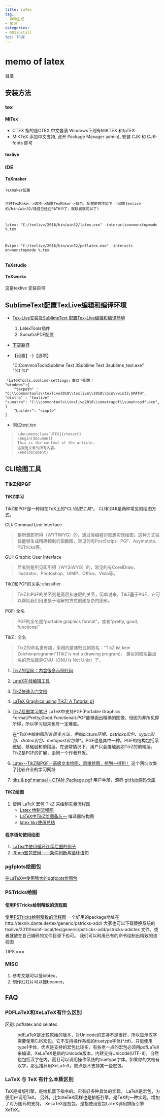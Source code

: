 ```yaml
---
title: LaTex
tag: 
- 自动生成
- 笔记
categories:
- 001install
toc: TRUE
---
```

<h1 id="memo-of-latex">memo of latex</h1>
<div class="contents">
<p>目录</p>
</div>
<div class="section-numbering">

</div>
<h2 id="安装方法">安装方法</h2>
<h3 id="tex">tex</h3>
<h4 id="mitex">MiTex</h4>
<ul>
<li>CTEX 指的是CTEX 中文套装 Windows下则有MiKTEX 和fpTEX</li>
<li>MiKTeX 添加中文支持, 点开 Package Manager admin), 安装 CJK 和 CJK-fonts 即可</li>
</ul>
<h4 id="texlive">texlive</h4>
<h3 id="ide">IDE</h3>
<h4 id="texmaker">TeXmaker</h4>
<pre><code>TeXmaker设置

打开TexMaker-&gt;选项-&gt;配置TexMaker-&gt;命令，配置前两项如下：(如果texlive的/bin/win32/路径已经在PATH中了，就缺省就可以了)

latex: &quot;C:/texlive/2016/bin/win32/latex.exe&quot; -interaction=nonstopmode %.tex

Dvipm: &quot;C:/texlive/2016/bin/win32/pdflatex.exe&quot; -interacti on=nonstopmode %.tex</code></pre>
<h4 id="texstudio">TeXstudio</h4>
<h4 id="texworks">TeXworks</h4>
<p>这是texlive 安装自带</p>
<h2 id="sublimetext配置texlive编辑和编译环境">SublimeText配置TexLive编辑和编译环境</h2>
<ul>
<li><p><a href="htt://blog.csdn.net/meiqi0538/article/details/82915406">Tex-Live安装及SublimeText 配置Tex-Live编辑和编译环境</a></p>
<ol type="1">
<li>LatexTools插件</li>
<li>SumatraPDF配置</li>
</ol></li>
<li><p><a href="https://www.sumatrapdfreader.org/%20%20download-free-pdf-viewer.html">下载路径</a></p></li>
<li><p>【设置】-》【选项】</p>
<p>"C:CommonToolsSublime Text 3Sublime Text 3sublime_text.exe" "%f:%l"</p></li>
</ul>
<pre><code>「LaTeXTools.sublime-settings」做以下配置：
&quot;windows&quot;:{
    &quot;texpath&quot; : &quot;C:\\commontools\\texlive2018\\texlive\\2018\\bin\\win32;$PATH&quot;,
&quot;distro&quot; : &quot;texlive&quot;
&quot;sumatra&quot;: &quot;C:\\commontools\\texlive2018\\sumatrapdf\\sumatrapdf.exe&quot;,
}
    &quot;builder&quot;: &quot;simple&quot;
}</code></pre>
<ul>
<li>测试test.tex</li>
</ul>
<blockquote>
<pre><code>\documentclass`UTF8]{ctexart}
\begin{document}
This is the context of the article.
这就是文章的所有内容。
\end{document}</code></pre>
</blockquote>
<h2 id="cli绘图工具">CLI绘图工具</h2>
<h3 id="tikz和pgf">TikZ和PGF</h3>
<h4 id="tikz学习">TiKZ学习</h4>
<p>TikZ和PGF是一种用在TeX上的*<em>CLI绘图工具</em>*。 CLI和GUI是两种常见的绘图方式。</p>
<p>CLI: Commad Line Interface</p>
<blockquote>
<p>是所想即所得（WYTIWYG）的，通过类编程的思想实现绘图，这种方式往往能够生成精确控制的函数图，常见的有PostScript、PGF、Asymptote、PSTricks等。</p>
</blockquote>
<p>GUI: Graphic User Interface</p>
<blockquote>
<p>后者则是所见即所得（WYSIWYG）的，常见的有CorelDraw、Illustrator、Photoshop、GIMP、Office、Visio等。</p>
</blockquote>
<p>TikZ和PGF的关系: classifier</p>
<blockquote>
<p>TikZ和PGF的关系则是高层和底层的关系，简单说来，TikZ基于PGF，它可以帮助我们用更易于理解的方式创建复杂的图形。</p>
</blockquote>
<p>PGF: 全名</p>
<blockquote>
<p>PGF的全名是“portable graphics format”，或者“pretty, good, functional”</p>
</blockquote>
<p>TikZ : 全名</p>
<blockquote>
<p>TikZ的命名更有趣，采用的是递归式的取名：“TikZ ist kein Zeichenprogramm”(TikZ is not a drawing program)。 类似的取名最出名的恐怕就是GNU（GNU is Not Unix）了。</p>
</blockquote>
<ol type="1">
<li><p><a href="http://www.texample.net/tikz/">TikZ的官网：内含很多示例代码</a></p></li>
<li><p><a href="https://www.overleaf.com">LateX在线编辑工具</a></p></li>
<li><p><a href="http://cremeronline.com/LaTeX/minimaltikz.pdf">TikZ快速入门文档</a></p></li>
<li><p><a href="https://www.overleaf.com/learn/latex/LaTeX_Graphics_using_TikZ:_A_Tutorial_for_Beginners_(Part_1)%E2%80%94Basic_Drawing">LaTeX Graphics using TikZ: A Tutorial p1</a></p></li>
<li><p><a href="http://blog.sina.com.cn/s/blog_97d042500101g4jk.html">TikZ绘图学习笔记</a> LaTeX中支持PGF(Portable Graphics Format/Pretty,Good,Functional).PGF能够画出精确的图像，但因为非所见即所得，所以学习起来也有一定难度。</p>
<p>在*<em>TeX中绘制图形有很多方法，例如picture环境、pstricks宏包、xypic宏包、dratex宏包、metapost宏包等</em>*。PGF也是其中一种。PGF的结构包括系统层、基础层和前段层。在通常情况下，用户只会接触到如TikZ的前端层。TikZ是PGF的扩展，由同一个作者开发。</p></li>
<li><p><a href="https://www.cnblogs.com/tsingke/p/6649800.html">Latex--TikZ和PGF--高级文本绘图，思维绘图，想到--得到！</a> 这个网址收集了比较齐全的学习网址</p></li>
<li><p><a href="https://www.ctan.org/pkg/pgf">tikz &amp; pgf manual - CTAN: Package pgf</a> 用户手册，源码 <a href="https://github.com/pgf-tikz/pgf">gitHub源码仓库</a></p></li>
</ol>
<h4 id="tikz绘图">TiKZ绘图</h4>
<ol type="1">
<li>使用 LaTeX 宏包 TikZ 来绘制矢量流程图
<ul>
<li><a href="https://blog.csdn.net/tuzixini/article/details/72957211">Latex 绘制流程图</a></li>
<li><a href="https://blog.csdn.net/weixin_44420912/article/details/86418033">LaTeX中TikZ绘图备忘一</a> 编译器结构图</li>
<li><a href="https://blog.csdn.net/sunwukong54/article/details/28292097">latex tikz使用总结</a></li>
</ul></li>
</ol>
<h4 id="程序语句使用绘图">程序语句使用绘图</h4>
<ol>
<li><a href="https://blog.csdn.net/rumswell/article/details/37962003">LaTex中使用循环连续绘图的例子</a></li>
<li><a href="https://blog.csdn.net/lishoubox/article/details/7316224">ifthen宏包使用——条件判断与循环语句</a></li>
</ol>
<h3 id="pgfplots绘图包">pgfplots绘图包</h3>
<p><a href="htt://blog.csdn.net/stereohomology/article/details/24266409">在LaTeX中使用强大的pgfplots绘图包</a></p>
<h3 id="pstricks绘图">PSTricks绘图</h3>
<h4 id="使用pstricks绘制精致的流程图">使用PSTricks绘制精致的流程图</h4>
<p><a href="http://blog.sina.com.cn/s/blog_5e16f1770102e77g.html">使用PSTricks绘制精致的流程图</a> 一个好用的package地址在http://texnik.dante.de/tex/generic/pstricks-add/ 大家也可以下载替换系统的 texlive/2011/texmf-local/tex/generic/pstricks-add/pstricks-add.tex 文件，或者就放在自己编码的文件目录下也可。 我们可以利用已有的命令绘制出精致的流程图</p>
<p>TIPS ===</p>
<h3 id="misc">MISC</h3>
<ol type="1">
<li>参考文献可以搜bibtex，</li>
<li>制作幻灯片可以搜beamer。</li>
</ol>
<h2 id="faq">FAQ</h2>
<h3 id="pdflatex和xelatex有什么区别">PDFLaTeX和XeLaTeX有什么区别</h3>
<dl>
<dt>区别: pdflatex and xelatex</dt>
<dd><p>pdfLaTeX是比较原始的版本，对Unicode的支持不是很好，所以显示汉字需要使用CJK宏包。它不支持操作系统的truetype字体(*.ttf)，只能使用type1字体。优点是支持的宏包比较多，有些老一点的宏包必须用pdfLaTeX来编译。XeLaTeX是新的Unicode版本，内建支持Unicode(UTF-8)，自然也包括汉字在内，而且可以调用操作系统的truetype字体。如果你的文档有汉字，那么推荐用XeLaTeX。缺点是不支持某一些宏包。</p>
</dd>
</dl>
<h3 id="latex-与-tex-有什么本质区别">LaTeX 与 TeX 有什么本质区别</h3>
<p>TeX是排版引擎，是给机器下指令的。它有好多种具体的实现。 LaTeX是宏包，方便用户调用TeX。 另外，比如XeTeX同样也是排版引擎，是TeX的一种实现，增加了对万国码的支持。 XeLaTeX是宏包，是指使用宏包LaTeX调用排版引擎XeTeX。</p>
